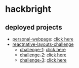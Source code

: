 # hackbright

## deployed projects
-   [personal-webpage](https://github.com/jhbatshipt/hackbright/tree/main/personal-webpage): [click here](https://ubiquitous-mooncake-0ba80c.netlify.app)
-   [reactnative-layouts-challenge](https://github.com/jhbatshipt/hackbright/tree/main/reactnative-layouts-challenge)
    -   [challenge-1](https://github.com/jhbatshipt/hackbright/tree/main/reactnative-layouts-challenge/challenge-1): [click here](https://friendly-gaufre-a1a30b.netlify.app)
    -   [challenge-2](https://github.com/jhbatshipt/hackbright/tree/main/reactnative-layouts-challenge/challenge-2): [click here](https://jade-bublanina-c2160d.netlify.app)
    -   [challenge-3](https://github.com/jhbatshipt/hackbright/tree/main/reactnative-layouts-challenge/challenge-3): [click here](https://coruscating-dango-9e72e3.netlify.app/)
